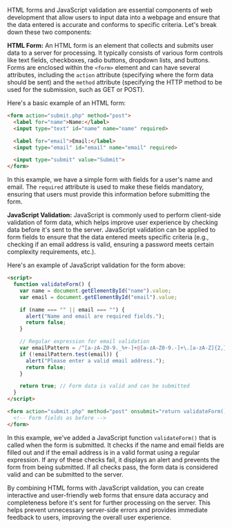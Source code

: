 HTML forms and JavaScript validation are essential components of web development that allow users to input data into a webpage and ensure that the data entered is accurate and conforms to specific criteria. Let's break down these two components:

**HTML Form:**
An HTML form is an element that collects and submits user data to a server for processing. It typically consists of various form controls like text fields, checkboxes, radio buttons, dropdown lists, and buttons. Forms are enclosed within the `<form>` element and can have several attributes, including the `action` attribute (specifying where the form data should be sent) and the `method` attribute (specifying the HTTP method to be used for the submission, such as GET or POST).

Here's a basic example of an HTML form:

```html
<form action="submit.php" method="post">
  <label for="name">Name:</label>
  <input type="text" id="name" name="name" required>

  <label for="email">Email:</label>
  <input type="email" id="email" name="email" required>

  <input type="submit" value="Submit">
</form>
```

In this example, we have a simple form with fields for a user's name and email. The `required` attribute is used to make these fields mandatory, ensuring that users must provide this information before submitting the form.

**JavaScript Validation:**
JavaScript is commonly used to perform client-side validation of form data, which helps improve user experience by checking data before it's sent to the server. JavaScript validation can be applied to form fields to ensure that the data entered meets specific criteria (e.g., checking if an email address is valid, ensuring a password meets certain complexity requirements, etc.).

Here's an example of JavaScript validation for the form above:

```html
<script>
  function validateForm() {
    var name = document.getElementById("name").value;
    var email = document.getElementById("email").value;

    if (name === "" || email === "") {
      alert("Name and email are required fields.");
      return false;
    }

    // Regular expression for email validation
    var emailPattern = /^[a-zA-Z0-9._%+-]+@[a-zA-Z0-9.-]+\.[a-zA-Z]{2,}$/;
    if (!emailPattern.test(email)) {
      alert("Please enter a valid email address.");
      return false;
    }

    return true; // Form data is valid and can be submitted
  }
</script>

<form action="submit.php" method="post" onsubmit="return validateForm()">
  <!-- Form fields as before -->
</form>
```

In this example, we've added a JavaScript function `validateForm()` that is called when the form is submitted. It checks if the name and email fields are filled out and if the email address is in a valid format using a regular expression. If any of these checks fail, it displays an alert and prevents the form from being submitted. If all checks pass, the form data is considered valid and can be submitted to the server.

By combining HTML forms with JavaScript validation, you can create interactive and user-friendly web forms that ensure data accuracy and completeness before it's sent for further processing on the server. This helps prevent unnecessary server-side errors and provides immediate feedback to users, improving the overall user experience.